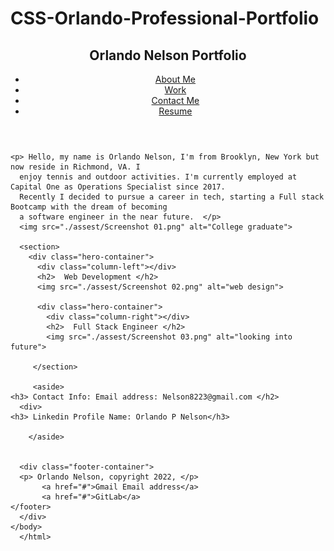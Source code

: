 # CSS-Orlando-Professional-Portfolio

<!DOCTYPE html>
<html lang="en"></html>

<head>
<meta charset="UTF-8" />
<meta name="viewport" content="width=device-width, initial-scale=1.0">
<link rel="stylesheet" href="./assest/style.css" >
</head>

<body>
    <header>
      <h2>Orlando Nelson Portfolio</h2>
      <nav>
        <ul>
          <li><a href="#">About Me</a></li>
          <li><a href="#">Work</a></li>
          <li><a href="#">Contact Me </a></li>
          <li><a href="#">Resume</a></li>
        </ul>
      </nav>
    </header>
      <div>

    <p> Hello, my name is Orlando Nelson, I'm from Brooklyn, New York but now reside in Richmond, VA. I
      enjoy tennis and outdoor activities. I'm currently employed at Capital One as Operations Specialist since 2017. 
      Recently I decided to pursue a career in tech, starting a Full stack Bootcamp with the dream of becoming 
      a software engineer in the near future.  </p>
      <img src="./assest/Screenshot 01.png" alt="College graduate">

      <section> 
        <div class="hero-container">
          <div class="column-left"></div>
          <h2>  Web Development </h2>
          <img src="./assest/Screenshot 02.png" alt="web design">
         
          <div class="hero-container">
            <div class="column-right"></div>
            <h2>  Full Stack Engineer </h2>
            <img src="./assest/Screenshot 03.png" alt="looking into future">
  
         </section>
      
         <aside>  
    <h3> Contact Info: Email address: Nelson8223@gmail.com </h2>
      <div>
    <h3> Linkedin Profile Name: Orlando P Nelson</h3>

        </aside>
 

      <div class="footer-container">  
      <p> Orlando Nelson, copyright 2022, </p>
           <a href="#">Gmail Email address</a>
           <a href="#">GitLab</a> 
    </footer>
      </div> 
    </body>
      </html>
       








        
    
